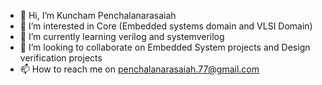 - 👋 Hi, I’m Kuncham Penchalanarasaiah
- 👀 I’m interested in Core (Embedded systems domain and VLSI Domain)
- 🌱 I’m currently learning verilog and systemverilog
- 💞️ I’m looking to collaborate on Embedded System projects and Design verification projects
- 📫 How to reach me on penchalanarasaiah.77@gmail.com

<!---
Penchal9959/Penchal9959 is a ✨ special ✨ repository because its `README.md` (this file) appears on your GitHub profile.
You can click the Preview link to take a look at your changes.
--->
